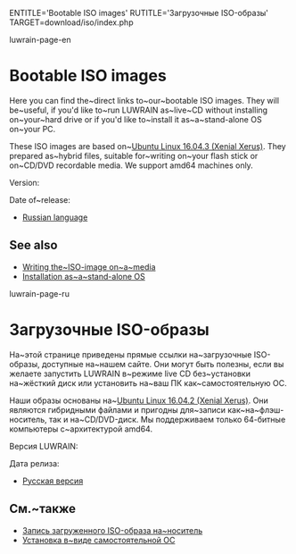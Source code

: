 
ENTITLE='Bootable ISO images'
RUTITLE='Загрузочные ISO-образы'
TARGET=download/iso/index.php

luwrain-page-en

# Bootable ISO images

Here you can find the~direct links to~our~bootable ISO images.
They will be~useful, if you'd like to~run LUWRAIN as~live~CD without installing  on~your~hard drive 
or if you'd like to~install it as~a~stand-alone OS on~your PC.

These ISO images are based on~[Ubuntu Linux 16.04.3 (Xenial Xerus)](https://wiki.ubuntu.com/XenialXerus/ReleaseNotes).
They prepared as~hybrid files, suitable for~writing 
on~your flash stick or on~CD/DVD recordable media.
We support amd64 machines only.

Version: <?php echo lwr_version_iso();?>

Date of~release: <?php echo lwr_release_date_iso_en();?>

* <a href="http://download.luwrain.org/iso/luwrain-ru-amd64-<?php echo lwr_version_iso();?>.iso">Russian language</a>

## See also

* [Writing the~ISO-image on~a~media](local:writing/)
* [Installation as~a~stand-alone OS](local:/doc/user/installation/iso/)

luwrain-page-ru

# Загрузочные ISO-образы 

На~этой странице приведены прямые ссылки на~загрузочные ISO-образы,
доступные на~нашем сайте.
Они могут быть полезны, если вы желаете запустить LUWRAIN в~режиме live CD без~установки на~жёсткий диск 
или установить на~ваш ПК как~самостоятельную ОС.

Наши образы основаны на~[Ubuntu Linux 16.04.2 (Xenial Xerus)](https://wiki.ubuntu.com/XenialXerus/ReleaseNotes).
Они являются гибридными файлами и пригодны для~записи как~на~флэш-носитель,
так и на~CD/DVD-диск.
Мы поддерживаем только 64-битные компьютеры с~архитектурой amd64.

Версия LUWRAIN: <?php echo lwr_version_iso();?>

Дата релиза: <?php echo lwr_release_date_iso_ru();?>

* <a href="http://download.luwrain.org/iso/luwrain-ru-amd64-<?php echo lwr_version_iso();?>.iso">Русская версия</a>

## См.~также

* [Запись загруженного ISO-образа на~носитель](local:writing/)
* [Установка в~виде самостоятельной ОС](local:/doc/user/installation/iso/)

